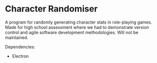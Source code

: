 # Character Randomiser
A program for randomly generating character stats in role-playing games. Made for high school assessment where we had to demonstrate version control and agile software development methodologies. Will not be maintained.

Dependencies:
- Electron
